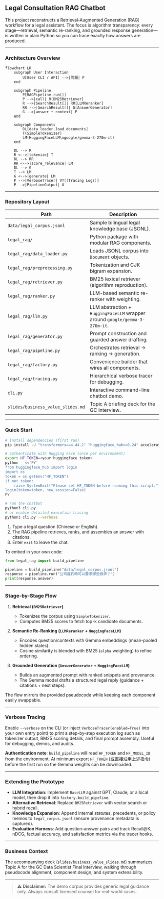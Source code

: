 ## Legal Consultation RAG Chatbot

This project reconstructs a Retrieval-Augmented Generation (RAG) workflow for a legal
assistant. The focus is algorithm transparency: every stage—retrieval, semantic
re-ranking, and grounded response generation—is written in plain Python so you can trace
exactly how answers are produced.

---

### Architecture Overview

```mermaid
flowchart LR
    subgraph User Interaction
        U[User CLI / API] -->|問題| P
    end

    subgraph Pipeline
        P[RAGPipeline.run()]
        P -->|call| R[BM25Retriever]
        R -->|SearchResult[]| RR[LLMReranker]
        RR -->|SearchResult[]| G[AnswerGenerator]
        G -->|answer + context| P
    end

    subgraph Components
        DL[data_loader.load_documents]
        T(SimpleTokenizer)
        LM(HuggingFaceLLM\ngoogle/gemma-3-270m-it)
    end

    DL --> R
    R <-->|tokenize| T
    DL --> RR
    RR <-->|score_relevance| LM
    DL --> G
    T --> LM
    G <-->|generate| LM
    P -->|VerboseTracer| VT[(Tracing Logs)]
    P -->|PipelineOutput| U
```

---

### Repository Layout

| Path | Description |
| --- | --- |
| `data/legal_corpus.jsonl` | Sample bilingual legal knowledge base (JSONL). |
| `legal_rag/` | Python package with modular RAG components. |
| `legal_rag/data_loader.py` | Loads JSONL corpus into `Document` objects. |
| `legal_rag/preprocessing.py` | Tokenization and CJK bigram expansion. |
| `legal_rag/retriever.py` | BM25 lexical retriever (algorithm reproduction). |
| `legal_rag/ranker.py` | LLM-based semantic re-ranker with weighting. |
| `legal_rag/llm.py` | LLM abstraction + `HuggingFaceLLM` wrapper around `google/gemma-3-270m-it`. |
| `legal_rag/generator.py` | Prompt construction and guarded answer drafting. |
| `legal_rag/pipeline.py` | Orchestrates retrieval → ranking → generation. |
| `legal_rag/factory.py` | Convenience builder that wires all components. |
| `legal_rag/tracing.py` | Hierarchical verbose tracer for debugging. |
| `cli.py` | Interactive command-line chatbot demo. |
| `slides/business_value_slides.md` | Topic A briefing deck for the GC interview. |

---

### Quick Start

```bash
# install dependencies (first run)
pip install -U "transformers==4.44.2" "huggingface_hub>=0.24" accelerate sentencepiece torch --extra-index-url https://download.pytorch.org/whl/cpu

# authenticate with Hugging Face (once per environment)
export HF_TOKEN=<your huggingface token>
python - <<'PY'
from huggingface_hub import login
import os
token = os.getenv("HF_TOKEN")
if not token:
    raise SystemExit("Please set HF_TOKEN before running this script.")
login(token=token, new_session=False)
PY

# run the chatbot
python3 cli.py
# or enable detailed execution tracing
python3 cli.py --verbose
```

1. Type a legal question (Chinese or English).
2. The RAG pipeline retrieves, ranks, and assembles an answer with citations.
3. Enter `exit` to leave the chat.

To embed in your own code:

```python
from legal_rag import build_pipeline

pipeline = build_pipeline("data/legal_corpus.jsonl")
response = pipeline.run("公司違約時可以要求哪些救濟？")
print(response.answer)
```

---

### Stage-by-Stage Flow

1. **Retrieval (`BM25Retriever`)**  
   - Tokenizes the corpus using `SimpleTokenizer`.  
   - Computes BM25 scores to fetch top-k candidate documents.

2. **Semantic Re-Ranking (`LLMReranker` + `HuggingFaceLLM`)**  
   - Encodes question/contexts with Gemma embeddings (mean-pooled hidden states).  
   - Cosine similarity is blended with BM25 (`alpha` weighting) to refine ordering.

3. **Grounded Generation (`AnswerGenerator` + `HuggingFaceLLM`)**  
   - Builds an augmented prompt with ranked snippets and provenance.  
   - The Gemma model drafts a structured legal reply (guidance + citations + next steps).

The flow mirrors the provided pseudocode while keeping each component easily swappable.

---

### Verbose Tracing

Enable `--verbose` on the CLI (or inject `VerboseTracer(enabled=True)` into your own
entry point) to print a step-by-step execution log such as tokenizer output, BM25 scoring
details, and final prompt assembly. Useful for debugging, demos, and audits.

**Authentication note**: `build_pipeline` will read `HF_TOKEN` and `HF_MODEL_ID` from the
environment. At minimum export `HF_TOKEN` (或直接沿用上述指令) before the first run so the Gemma weights can be downloaded.

---

### Extending the Prototype

- **LLM Integration**: Implement `BaseLLM` against GPT, Claude, or a local model, then
  drop it into `factory.build_pipeline`.
- **Alternative Retrieval**: Replace `BM25Retriever` with vector search or hybrid recall.
- **Knowledge Expansion**: Append internal statutes, precedents, or policy memos to
  `legal_corpus.jsonl` (ensure provenance metadata is captured).
- **Evaluation Harness**: Add question–answer pairs and track Recall@K, nDCG, factual
  accuracy, and satisfaction metrics via the tracer hooks.

---

### Business Context

The accompanying deck (`slides/business_value_slides.md`) summarizes Topic A for the GC
Data Scientist Final Interview, walking through pseudocode alignment, component design,
and system extensibility.

---

> ⚠️ **Disclaimer:** The demo corpus provides generic legal guidance only. Always consult
> licensed counsel for real-world cases.
